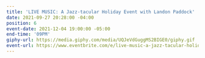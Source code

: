 ```yaml
---
title: 'LIVE MUSIC: A Jazz-tacular Holiday Event with Landon Paddock'
date: 2021-09-27 20:28:00 -04:00
position: 6
event-date: 2021-12-04 19:00:00 -05:00
end-time: '09PM'
giphy-url: https://media.giphy.com/media/UQJeVdGuggMS2BIGE0/giphy.gif
event-url: https://www.eventbrite.com/e/live-music-a-jazz-tacular-holiday-event-with-landon-paddock-tickets-209294474407
---
```


